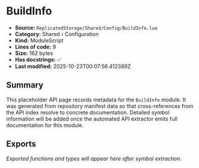 # BuildInfo

- **Source:** `ReplicatedStorage/Shared/Config/BuildInfo.lua`
- **Category:** Shared › Configuration
- **Kind:** ModuleScript
- **Lines of code:** 9
- **Size:** 162 bytes
- **Has docstrings:** ✅
- **Last modified:** 2025-10-23T00:07:56.412389Z

## Summary

This placeholder API page records metadata for the `BuildInfo` module. It was generated
from repository manifest data so that cross-references from the API index resolve to
concrete documentation. Detailed symbol information will be added once the automated
API extractor emits full documentation for this module.

## Exports

_Exported functions and types will appear here after symbol extraction._
